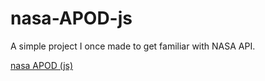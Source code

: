 # nasa-APOD-js
A simple project I once made to get familiar with NASA API. 

[nasa APOD (js)](https://vanshikacy.github.io/nasa-APOD-js/)


